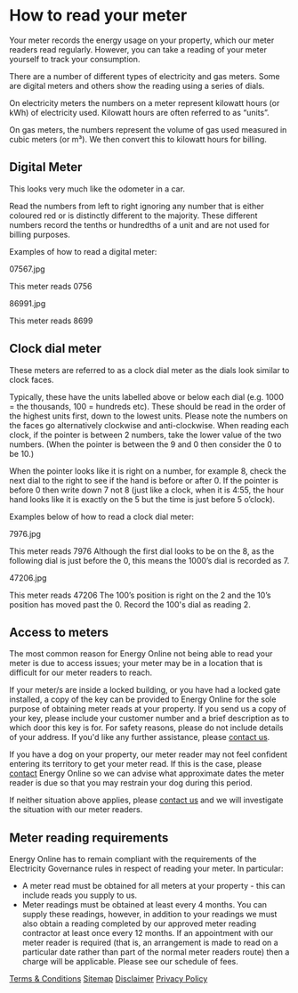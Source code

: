 # How to read your meter
<p class="intro">Your meter records the energy usage on your property, which our meter readers read regularly. However, you can take a reading of your meter yourself to track your consumption.</p>

There are a number of different types of electricity and gas meters. Some are digital meters and others show the reading using a series of dials.

On electricity meters the numbers on a meter represent kilowatt hours (or kWh) of electricity used. Kilowatt hours are often referred to as “units”.

On gas meters, the numbers represent the volume of gas used measured in cubic meters (or m³). We then convert this to kilowatt hours for billing.

## Digital Meter
This looks very much like the odometer in a car.

Read the numbers from left to right ignoring any number that is either coloured red or is distinctly different to the majority. These different numbers record the tenths or hundredths of a unit and are not used for billing purposes.

Examples of how to read a digital meter:

07567.jpg

This meter reads 0756

86991.jpg

This meter reads 8699

## Clock dial meter
These meters are referred to as a clock dial meter as the dials look similar to clock faces.

Typically, these have the units labelled above or below each dial (e.g. 1000 = the thousands, 100 = hundreds etc). These should be read in the order of the highest units first, down to the lowest units. Please note the numbers on the faces go alternatively clockwise and anti-clockwise. When reading each clock, if the pointer is between 2 numbers, take the lower value of the two numbers. (When the pointer is between the 9 and 0 then consider the 0 to be 10.)

When the pointer looks like it is right on a number, for example 8, check the next dial to the right to see if the hand is before or after 0. If the pointer is before 0 then write down 7 not 8 (just like a clock, when it is 4:55, the hour hand looks like it is exactly on the 5 but the time is just before 5 o’clock).

Examples below of how to read a clock dial meter:

7976.jpg

This meter reads 7976
Although the first dial looks to be on the 8, as the following dial is just before the 0, this means the 1000’s dial is recorded as 7.

47206.jpg

This meter reads 47206
The 100’s position is right on the 2 and the 10’s position has moved past the 0. Record the 100's dial as reading 2.

## Access to meters
The most common reason for Energy Online not being able to read your meter is due to access issues; your meter may be in a location that is difficult for our meter readers to reach.

If your meter/s are inside a locked building, or you have had a locked gate installed, a copy of the key can be provided to Energy Online for the sole purpose of obtaining meter reads at your property. If you send us a copy of your key, please include your customer number and a brief description as to which door this key is for. For safety reasons, please do not include details of your address. If you'd like any further assistance, please [contact us](http://www.energyonline.co.nz/Default.aspx?tabid=66).

If you have a dog on your property, our meter reader may not feel confident entering its territory to get your meter read. If this is the case, please [contact](http://www.energyonline.co.nz/Default.aspx?tabid=66) Energy Online so we can advise what approximate dates the meter reader is due so that you may restrain your dog during this period.

If neither situation above applies, please [contact us](http://www.energyonline.co.nz/Default.aspx?tabid=66) and we will investigate the situation with our meter readers.

## Meter reading requirements
Energy Online has to remain compliant with the requirements of the Electricity Governance rules in respect of reading your meter. In particular:

- A meter read must be obtained for all meters at your property - this can include reads you supply to us.
- Meter readings must be obtained at least every 4 months. You can supply these readings, however, in addition to your readings we must also obtain a reading completed by our approved meter reading contractor at least once every 12 months.
If an appointment with our meter reader is required (that is, an arrangement is made to read on a particular date rather than part of the normal meter readers route) then a charge will be applicable. Please see our schedule of fees.



[Terms & Conditions](http://www.energyonline.co.nz/terms)
[Sitemap](http://www.energyonline.co.nz/home/site_map)
[Disclaimer](http://www.energyonline.co.nz/home/site_map/disclaimer)
[Privacy Policy](http://www.energyonline.co.nz/home/site_map/privacy_policy)


